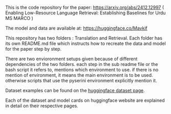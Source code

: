 
This is the code repository for the paper:
https://arxiv.org/abs/2412.12997
( Enabling Low-Resource Language Retrieval: Establishing Baselines for Urdu MS MARCO )

The model and data are available at:
https://huggingface.co/Mavkif

This repository has two folders :
Translation and Retrieval.
Each folder has its own README.md file which instructs how to recreate the data and model for the paper step by step.

There are two envioronment setups given because of different dependencies of the two folders.
each step in the sub readme file or the bash script it refers to, mentions which environment to use. if there is no mention of environment, it means the main environment is to be used. otherwise scripts that use the pyserini environment explicitly mention it.

Dataset examples can be found on the [huggingface dataset page](https://huggingface.co/datasets/urdu_msmarco).

Each of the dataset and model cards on huggingface website are explained in detail on their respective pages.
